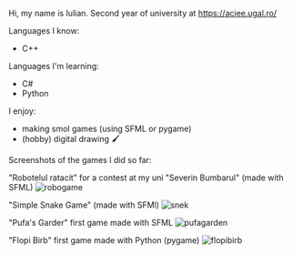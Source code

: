 Hi, my name is Iulian. Second year of university at https://aciee.ugal.ro/

Languages I know:
- C++
  
Languages I'm learning:
- C#
- Python

I enjoy:
- making smol games (using SFML or pygame)
- (hobby) digital drawing 🖌

Screenshots of the games I did so far:

"Robotelul ratacit" for a contest at my uni "Severin Bumbarul" (made with SFML)
![robogame](https://github.com/iuli338/iuli338/assets/134941678/c9ecc293-4e67-48dd-8717-47b6a3ad2a1f)

"Simple Snake Game" (made with SFMl)
![snek](https://github.com/iuli338/iuli338/assets/134941678/86e638ee-93f1-460d-aa43-774077bfd6ab)

"Pufa's Garder" first game made with SFML
![pufagarden](https://github.com/iuli338/iuli338/assets/134941678/95edf00d-ced4-43fd-8b8d-66b97d3f987b)

"Flopi Birb" first game made with Python (pygame)
![flopibirb](https://github.com/iuli338/iuli338/assets/134941678/1d97e819-79f5-426e-9b49-1e44310b8354)
